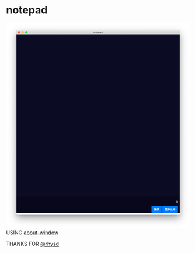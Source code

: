 # notepad
  ![alt text](https://github.com/muda3/notepad/blob/master/screen.png)
USING [about-window](https://github.com/rhysd/electron-about-window)

THANKS FOR [@rhysd](https://github.com/rhysd)
